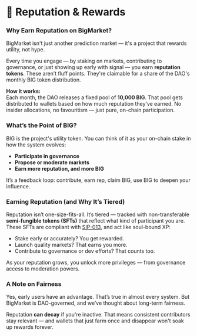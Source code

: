 # 📘 Reputation & Rewards

### Why Earn Reputation on BigMarket?

BigMarket isn't just another prediction market — it's a project that rewards utility, not hype.

Every time you engage — by staking on markets, contributing to governance, or just showing up early with signal — you earn **reputation tokens**. These aren’t fluff points. They're claimable for a share of the DAO's monthly BIG token distribution.

**How it works:**\
Each month, the DAO releases a fixed pool of **10,000 BIG**. That pool gets distributed to wallets based on how much reputation they’ve earned. No insider allocations, no favouritism — just pure, on-chain participation.

### What’s the Point of BIG?

BIG is the project's utility token. You can think of it as your on-chain stake in how the system evolves:

* **Participate in governance**
* **Propose or moderate markets**
* **Earn more reputation, and more BIG**

It’s a feedback loop: contribute, earn rep, claim BIG, use BIG to deepen your influence.



### Earning Reputation (and Why It’s Tiered)

Reputation isn’t one-size-fits-all. It’s tiered — tracked with non-transferable **semi-fungible tokens (SFTs)** that reflect what kind of participant you are. These SFTs are compliant with [SIP-013](https://github.com/stacksgov/sips/blob/main/sips/sip-013/sip-013-semi-fungible-token-standard.md), and act like soul-bound XP:

* Stake early or accurately? You get rewarded.
* Launch quality markets? That earns you more.
* Contribute to governance or dev efforts? That counts too.

As your reputation grows, you unlock more privileges — from governance access to moderation powers.

### A Note on Fairness

Yes, early users have an advantage. That’s true in almost every system. But BigMarket is DAO-governed, and we’ve thought about long-term fairness.

Reputation **can decay** if you're inactive. That means consistent contributors stay relevant — and wallets that just farm once and disappear won't soak up rewards forever.&#x20;

